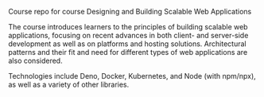 Course repo for course Designing and Building Scalable Web Applications

The course introduces learners to the principles of building scalable web applications, focusing on recent advances in both client- and server-side development as well as on platforms and hosting solutions. Architectural patterns and their fit and need for different types of web applications are also considered.

Technologies include Deno, Docker, Kubernetes, and Node (with npm/npx), as well as a variety of other libraries.